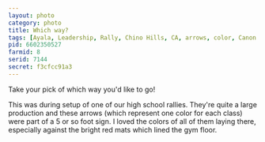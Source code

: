 ```yaml
---
layout: photo
category: photo
title: Which way?
tags: [Ayala, Leadership, Rally, Chino Hills, CA, arrows, color, Canon 7D, red, blue, yellow, orange, purple, high school, cycomachead, Michael Ball]
pid: 6602350527
farmid: 8
serid: 7144
secret: f3cfcc91a3
---
```


Take your pick of which way you'd like to go!

This was during setup of one of our high school rallies. They're quite a large production and these arrows (which represent one color for each class) were part of a 5 or so foot sign. I loved the colors of all of them laying there, especially against the bright red mats which lined the gym floor.
